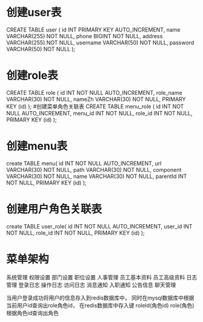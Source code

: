 # 创建user表
CREATE TABLE user (
id INT PRIMARY KEY AUTO_INCREMENT,
name VARCHAR(255) NOT NULL,
phone BIGINT NOT NULL,
address VARCHAR(255) NOT NULL,
username VARCHAR(50) NOT NULL,
password VARCHAR(50) NOT NULL
);
# 创建role表
CREATE TABLE role (
id INT NOT NULL AUTO_INCREMENT,
role_name VARCHAR(30) NOT NULL,
nameZh VARCHAR(30) NOT NULL,
PRIMARY KEY (id)
);
#创建菜单角色关联表
CREATE TABLE menu_role (
id INT NOT NULL AUTO_INCREMENT,
menu_id INT NOT NULL,
role_id INT NOT NULL,
PRIMARY KEY (id)
);

# 创建menu表
create TABLE menu(
id INT NOT NULL AUTO_INCREMENT,
url VARCHAR(30) NOT NULL,
path VARCHAR(30) NOT NULL,
component VARCHAR(30) NOT NULL,
name VARCHAR(30) NOT NULL,
parentId INT NOT NULL,
PRIMARY KEY (id)
);
# 创建用户角色关联表
create TABLE user_role(
id INT NOT NULL AUTO_INCREMENT,
user_id INT NOT NULL,
role_id INT NOT NULL,
PRIMARY KEY (id)
);

# 菜单架构
系统管理
    权限设置
    部门设置
    职位设置
人事管理
    员工基本资料
    员工高级资料
日志管理
    登录日志
    操作日志
    访问日志
消息通知
    入职通知
    公告信息
    聊天管理

当用户登录成功将用户的信息存入到redis数据库中，
同时在mysql数据库中根据当前用户id查询出role角色id，
在redis数据库中存入键 roleId(角色id)
role(角色)
根据角色id查询出角色
    
    




